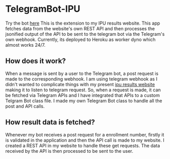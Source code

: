 # TelegramBot-IPU
Try the bot [here](https://t.me/ipuBOT)
This is the extension to my IPU results website. This app fetches data from the website's own REST API and then processes the jsonified output of the API to be sent to the telegram bot via the Telegram's own webhook. Currently, its deployed to Heroku as worker dyno which almost works 24/7.

## How does it work?
When a message is sent by a user to the Telegram bot, a post request is made to the corresponding webhook. I am using telegram webhook as I didn't wanted to complicate things with my present [ipu results website](https://ipuresultskg.herokuapp.com/) making it to listen to telegram request. So, when a request is made, it can be fetched via Telegram APIs and I have integrated that APIs to a custom Telgram Bot class file. I made my own Telegram Bot class to handle all the post and API calls.

## How result data is fetched?
Whenever my bot receives a post request for a enrollment number, firstly it is validated in the application and then the API call is made to my website. I created a REST API in my website to handle these get requests. The data received by the API is then processed to be sent to the user.

